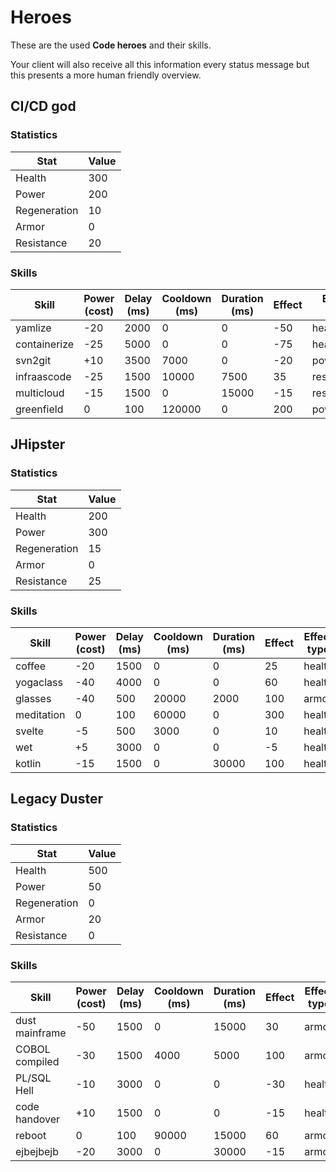 # Heroes

These are the used **Code heroes** and their skills.

Your client will also receive all this information every status message but this presents a more human friendly
overview.

## CI/CD god

### Statistics

|Stat|Value| 
|---|---|
|Health|300| 
|Power|200| 
|Regeneration|10| 
|Armor|0| 
|Resistance|20| 

### Skills

|Skill|Power (cost)|Delay (ms)|Cooldown (ms)|Duration (ms)|Effect|Effect type|Target|
|---|---|---|---|---|---|---|---|
|yamlize|-20|2000|0|0|-50|health|all|
|containerize|-25|5000|0|0|-75|health|all|
|svn2git|+10|3500|7000|0|-20|power|all|
|infraascode|-25|1500|10000|7500|35|resistance|all|
|multicloud|-15|1500|0|15000|-15|resistance|all|
|greenfield|0|100|120000|0|200|power|self|

## JHipster

### Statistics

|Stat|Value| 
|---|---|
|Health|200| 
|Power|300| 
|Regeneration|15| 
|Armor|0| 
|Resistance|25| 

### Skills

|Skill|Power (cost)|Delay (ms)|Cooldown (ms)|Duration (ms)|Effect|Effect type|Target|
|---|---|---|---|---|---|---|---|
|coffee|-20|1500|0|0|25|health|all|
|yogaclass|-40|4000|0|0|60|health|all|
|glasses|-40|500|20000|2000|100|armor|all|
|meditation|0|100|60000|0|300|health|self|
|svelte|-5|500|3000|0|10|health|all|
|wet|+5|3000|0|0|-5|health|all|
|kotlin|-15|1500|0|30000|100|health|all|

## Legacy Duster

### Statistics

|Stat|Value| 
|---|---|
|Health|500| 
|Power|50| 
|Regeneration|0| 
|Armor|20| 
|Resistance|0| 

### Skills

|Skill|Power (cost)|Delay (ms)|Cooldown (ms)|Duration (ms)|Effect|Effect type|Target|
|---|---|---|---|---|---|---|---|
|dust mainframe|-50|1500|0|15000|30|armor|others|
|COBOL compiled|-30|1500|4000|5000|100|armor|others|
|PL/SQL Hell|-10|3000|0|0|-30|health|all|
|code handover|+10|1500|0|0|-15|health|all|
|reboot|0|100|90000|15000|60|armor|self|
|ejbejbejb|-20|3000|0|30000|-15|armor|all|
